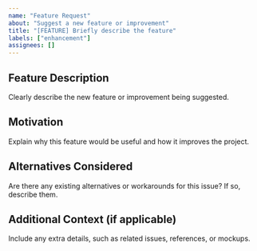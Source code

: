 ```yaml
---
name: "Feature Request"
about: "Suggest a new feature or improvement"
title: "[FEATURE] Briefly describe the feature"
labels: ["enhancement"]
assignees: []
---
```


## Feature Description  
Clearly describe the new feature or improvement being suggested.

## Motivation  
Explain why this feature would be useful and how it improves the project.

## Alternatives Considered  
Are there any existing alternatives or workarounds for this issue? If so, describe them.

## Additional Context (if applicable)  
Include any extra details, such as related issues, references, or mockups.

